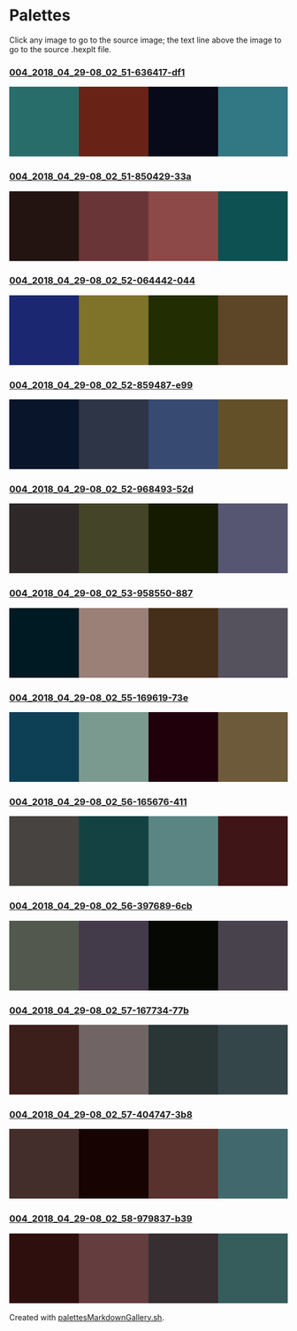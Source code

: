# Palettes

Click any image to go to the source image; the text line above the image to go to the source .hexplt file.

### [004_2018_04_29-08_02_51-636417-df1](004_2018_04_29-08_02_51-636417-df1.hexplt)

[ ![004_2018_04_29-08_02_51-636417-df1.png](004_2018_04_29-08_02_51-636417-df1.png) ](004_2018_04_29-08_02_51-636417-df1.png)

### [004_2018_04_29-08_02_51-850429-33a](004_2018_04_29-08_02_51-850429-33a.hexplt)

[ ![004_2018_04_29-08_02_51-850429-33a.png](004_2018_04_29-08_02_51-850429-33a.png) ](004_2018_04_29-08_02_51-850429-33a.png)

### [004_2018_04_29-08_02_52-064442-044](004_2018_04_29-08_02_52-064442-044.hexplt)

[ ![004_2018_04_29-08_02_52-064442-044.png](004_2018_04_29-08_02_52-064442-044.png) ](004_2018_04_29-08_02_52-064442-044.png)

### [004_2018_04_29-08_02_52-859487-e99](004_2018_04_29-08_02_52-859487-e99.hexplt)

[ ![004_2018_04_29-08_02_52-859487-e99.png](004_2018_04_29-08_02_52-859487-e99.png) ](004_2018_04_29-08_02_52-859487-e99.png)

### [004_2018_04_29-08_02_52-968493-52d](004_2018_04_29-08_02_52-968493-52d.hexplt)

[ ![004_2018_04_29-08_02_52-968493-52d.png](004_2018_04_29-08_02_52-968493-52d.png) ](004_2018_04_29-08_02_52-968493-52d.png)

### [004_2018_04_29-08_02_53-958550-887](004_2018_04_29-08_02_53-958550-887.hexplt)

[ ![004_2018_04_29-08_02_53-958550-887.png](004_2018_04_29-08_02_53-958550-887.png) ](004_2018_04_29-08_02_53-958550-887.png)

### [004_2018_04_29-08_02_55-169619-73e](004_2018_04_29-08_02_55-169619-73e.hexplt)

[ ![004_2018_04_29-08_02_55-169619-73e.png](004_2018_04_29-08_02_55-169619-73e.png) ](004_2018_04_29-08_02_55-169619-73e.png)

### [004_2018_04_29-08_02_56-165676-411](004_2018_04_29-08_02_56-165676-411.hexplt)

[ ![004_2018_04_29-08_02_56-165676-411.png](004_2018_04_29-08_02_56-165676-411.png) ](004_2018_04_29-08_02_56-165676-411.png)

### [004_2018_04_29-08_02_56-397689-6cb](004_2018_04_29-08_02_56-397689-6cb.hexplt)

[ ![004_2018_04_29-08_02_56-397689-6cb.png](004_2018_04_29-08_02_56-397689-6cb.png) ](004_2018_04_29-08_02_56-397689-6cb.png)

### [004_2018_04_29-08_02_57-167734-77b](004_2018_04_29-08_02_57-167734-77b.hexplt)

[ ![004_2018_04_29-08_02_57-167734-77b.png](004_2018_04_29-08_02_57-167734-77b.png) ](004_2018_04_29-08_02_57-167734-77b.png)

### [004_2018_04_29-08_02_57-404747-3b8](004_2018_04_29-08_02_57-404747-3b8.hexplt)

[ ![004_2018_04_29-08_02_57-404747-3b8.png](004_2018_04_29-08_02_57-404747-3b8.png) ](004_2018_04_29-08_02_57-404747-3b8.png)

### [004_2018_04_29-08_02_58-979837-b39](004_2018_04_29-08_02_58-979837-b39.hexplt)

[ ![004_2018_04_29-08_02_58-979837-b39.png](004_2018_04_29-08_02_58-979837-b39.png) ](004_2018_04_29-08_02_58-979837-b39.png)

Created with [palettesMarkdownGallery.sh](https://github.com/earthbound19/_ebDev/blob/master/scripts/palettesMarkdownGallery.sh).